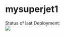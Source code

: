 # mysuperjet1


Status of last Deployment: <br>
<img src="https://github.com/Sernomen/mysuperjet1/workflows/Mi-Git-tainer/bage.svg?branch=master"><br>

